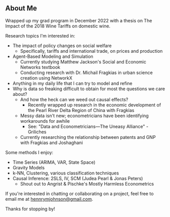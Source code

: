 ## About Me

Wrapped up my grad program in December 2022 with a thesis on The Impact of the 2018 Wine Tariffs on domestic wine.

Research topics I'm interested in:
- The impact of policy changes on social welfare
    - Specifically, tariffs and international trade, on prices and production
- Agent-Based Modeling and Simulation
    - Currently studying Matthew Jackson's Social and Economic Networks textbook
    - Conducting research with Dr. Michail Fragkias in urban science creation using NetworkX
- Anything in my daily life that I can try to model and refine
- Why is data so freaking difficult to obtain for most the questions we care about?
    - And how the heck can we weed out causal effects?
        - Recently wrapped up research in the economic development of the Pearl River Delta Region of China with Fragkias
    - Messy data isn't new; econometricians have been identifying workarounds for awhile
        - See: "Data and Econometricians—The Uneasy Alliance" -Griliches
    - Currently researching the relationship between patents and GNP with Fragkias and Joshaghani

Some methods I enjoy:
- Time Series (ARIMA, VAR, State Space)
- Gravity Models
- k-NN, Clustering, various classification techniques
- Causal Inference: 2SLS, IV, SCM (Judea Pearl & Jonas Peters)
    - Shout out to Angrist & Pischke's Mostly Harmless Econometrics

If you're interested in chatting or collaborating on a project, feel free to email me at hennrymjohnson@gmail.com.

Thanks for stopping by!
